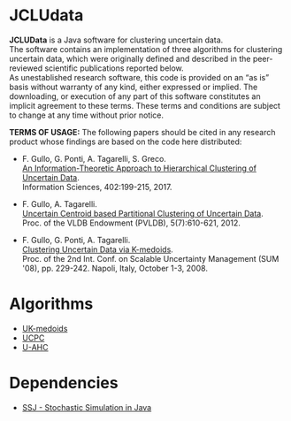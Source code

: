 # JCLUdata
<strong>JCLUData</strong> is a Java software for clustering uncertain data.<br>
The software contains an implementation of three algorithms for clustering uncertain data, which were originally defined and described in the peer-reviewed scientific publications reported below.<br>
As unestablished research software, this code is provided on an “as is” basis without warranty of any kind, either expressed or implied. The downloading, or execution of any part of this software constitutes an implicit agreement to these terms. These terms and conditions are subject to change at any time without prior notice.

<strong>TERMS OF USAGE:</strong>
The following papers should be cited in any research product whose findings are based on the code here distributed:

- F. Gullo, G. Ponti, A. Tagarelli, S. Greco.<br>
[An Information-Theoretic Approach to Hierarchical Clustering of Uncertain Data](http://dx.doi.org/10.1016/j.ins.2017.03.030).<br>
Information Sciences, 402:199-215, 2017.<br>

- F. Gullo, A. Tagarelli.<br>
[Uncertain Centroid based Partitional Clustering of Uncertain Data](http://dx.doi.org/10.14778/2180912.2180914).<br>
Proc. of the VLDB Endowment (PVLDB), 5(7):610-621, 2012.

- F. Gullo, G. Ponti, A. Tagarelli.<br>
[Clustering Uncertain Data via K-medoids](http://dx.doi.org/10.1007/978-3-540-87993-0_19).<br>
Proc. of the 2nd Int. Conf. on Scalable Uncertainty Management (SUM '08), pp. 229-242. Napoli, Italy, October 1-3, 2008.


# Algorithms
- [UK-medoids](http://dx.doi.org/10.1007/978-3-540-87993-0_19)
- [UCPC](http://dx.doi.org/10.14778/2180912.2180914)
- [U-AHC](http://dx.doi.org/10.1016/j.ins.2017.03.030)


# Dependencies
- [SSJ - Stochastic Simulation in Java](http://umontreal-simul.github.io/ssj/)